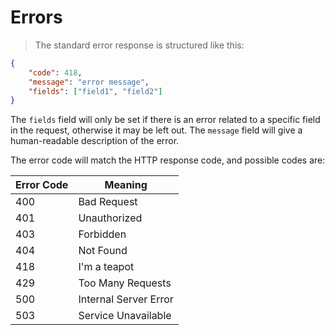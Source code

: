 # Errors

> The standard error response is structured like this:

```json
{
	"code": 418,
	"message": "error message",
	"fields": ["field1", "field2"]
}
```

The `fields` field will only be set if there is an error related to a specific field in the request, otherwise it may be left out. The `message` field will give a human-readable description of the error.

The error code will match the HTTP response code, and possible codes are:

Error Code | Meaning
---------- | -------
400 | Bad Request
401 | Unauthorized
403 | Forbidden
404 | Not Found
418 | I'm a teapot
429 | Too Many Requests
500 | Internal Server Error
503 | Service Unavailable
